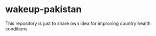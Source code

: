 # wakeup-pakistan
This repository is just to share own idea for improving country health conditions
